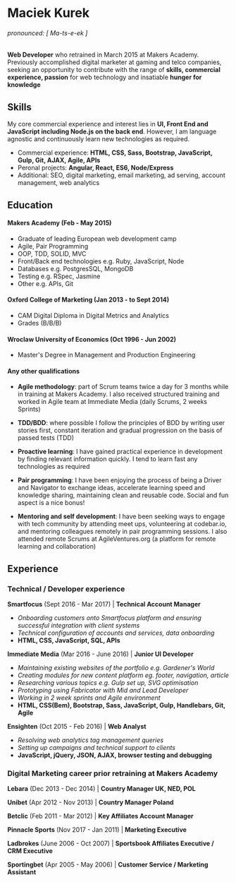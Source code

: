 # **Maciek Kurek**
###### pronounced: [ Ma-ts-e-ek ]

**Web Developer** who retrained in March 2015 at Makers Academy. Previously accomplished digital marketer at gaming and telco companies, seeking an opportunity to contribute with the range of **skills, commercial experience, passion** for web technology and insatiable **hunger for knowledge**  

## Skills

My core commercial experience and interest lies in **UI, Front End and JavaScript including Node.js on the back end**. However, I am language agnostic and continuously learn new technologies as required.

- Commercial experience: **HTML, CSS, Sass, Bootstrap, JavaScript, Gulp, Git, AJAX, Agile, APIs**
- Peronal projects: **Angular, React, ES6, Node/Express**
- Additional: SEO, digital marketing, email marketing, ad serving, account management, web analytics 

## Education

#### Makers Academy (Feb - May 2015)

- Graduate of leading European web development camp
- Agile, Pair Programming
- OOP, TDD, SOLID, MVC
- Front/Back end technologies e.g. Ruby, JavaScript, Node
- Databases e.g. PostgresSQL, MongoDB
- Testing e.g. RSpec, Jasmine
- Other e.g. APIs, Git


#### Oxford College of Marketing (Jan 2013 - to Sept 2014)

- CAM Digital Diploma in Digital Metrics and Analytics
- Grades (B/B/B)


#### Wroclaw University of Economics (Oct 1996 - Jun 2002)

- Master's Degree in Management and Production Engineering


#### Any other qualifications

- **Agile methodology**: part of Scrum teams twice a day for 3 months while in training at Makers Academy. I also received structured training and worked in Agile team at Immediate Media (daily Scrums, 2 weeks Sprints)

- **TDD/BDD**: where possible I follow the principles of BDD by writing user stories first, constant iteration and gradual progression on the basis of passed tests (TDD)

- **Proactive learning**: I have gained practical experience in development by finding relevant information quickly. I tend to learn fast any technologies as required

- **Pair programming**: I have been enjoying the process of being a Driver and Navigator to exchange ideas, accelerate learning speed and knowledge sharing, maintaining clean and reusable code. Social and fun aspect is a nice bonus!

- **Mentoring and self development**: I have been seeking ways to engage with tech community by attending meet ups, volunteering at codebar.io, and mentoring colleagues remotely in pair programming sessions. I also attended remote Scrums at AgileVentures.org (a platform for remote learning and collaboration)

## Experience

### Technical / Developer experience 

**Smartfocus** (Sept 2016 - Mar 2017) | **Technical Account Manager**
- *Onboarding customers onto Smartfocus platform and ensuring successful integration with client systems*
- *Technical configuration of accounts and services, data onboarding* 
- **HTML, CSS, JavaScript, SQL, APIs**  

**Immediate Media** (Mar 2016 - June 2016) | **Junior UI Developer**   
- *Maintaining existing websites of the portfolio e.g. Gardener's World*
- *Creating modules for new content platform eg. footer, navigation, article*
- *Researching various topics e.g. Gulp set up, SVG optimisation*
- *Prototyping using Fabricator with Mid and Lead Developer*
- *Working in 2 week sprints and Agile environment*
- **HTML, CSS(Bem), Bootstrap, Sass, JavaScript, Gulp, Handlebars, Git, Agile**

**Ensighten** (Oct 2015 - Feb 2016) | **Web Analyst**
- *Resolving web analytics tag management queries* 
- *Setting up campaigns and technical support to clients*
- **JavaScript, jQuery, JSON, AJAX, browser testing and debugging**  

### Digital Marketing career prior retraining at Makers Academy

**Lebara** (Dec 2013 - Dec 2014) | **Country Manager UK, NED, POL**  

**Unibet** (Apr 2012 - Nov 2013) | **Country Manager Poland**  

**Betclic** (Feb 2011 - Mar 2012) | **Key Affiliates Account Manager** 

**Pinnacle Sports** (Nov 2017 - Jan 2011) | **Marketing Executive** 

**Ladbrokes** (June 2006 - Oct 2007) | **Sportsbook Affiliates Executive / CRM Executive** 

**Sportingbet** (Apr 2005 - May 2006) | **Customer Service / Marketing Assistant** 